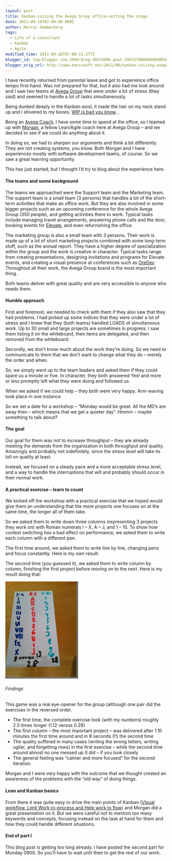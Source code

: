 ```yaml
---
layout: post
title: Kanban-inizing the Avega Group office–setting the stage
date: 2011-09-16T07:00:00.000Z
author: Marcus Hammarberg
tags:
  - Life of a consultant
  - Kanban
  - Agile
modified_time: 2011-09-16T07:00:11.577Z
blogger_id: tag:blogger.com,1999:blog-36533086.post-2993379680989849936
blogger_orig_url: http://www.marcusoft.net/2011/09/kanban-inizing-avega-group.html
---
```


I have recently returned from parental leave and got to experience office tempo first-hand. Was not prepared for that, but it also had me look around and I saw two teams at [Avega Group](http://www.avegagroup.se) that were under a lot of stress (they said) and seemed to handle a lot of tasks simultaneously.

Being dunked deeply in the Kanban-pool, it made the hair on my neck stand up and I shivered to my bones. [WIP is bad you know](http://en.wikipedia.org/wiki/Work_in_process)…

Being an [Avega Coach](http://www.avegagroup.se/sv/Elevate/Vara-Coacher/Coacher1/), I have some time to spend at the office, so I teamed up with [Morgan](http://twitter.com/#!/morgsterious), a fellow Lean/Agile coach here at Avega Group – and we decided to see if we could do anything about it.

In doing so, we had to sharpen our arguments and think a bit differently. They are not creating systems, you know. Both Morgan and I have experiences mostly with software development teams, of course. So we saw a great learning opportunity.

This has just started, but I thought I’d try to blog about the experience here.

#### The teams and some background

The teams we approached were the Support team and the Marketing team. The support team is a small team (3 persons) that handles a lot of the short-term activities that make an office work. But they are also involved in some bigger projects such as an upcoming conference for the whole Avega Group (350 people), and getting activities there to work. Typical tasks include managing travel arrangements, answering phone calls and the door, booking events for [Elevate](http://www.avegagroup.se/Elevate), and even refurnishing the office.

The marketing group is also a small team with 3 persons. Their work is made up of a lot of short marketing projects combined with some long-term stuff, such as the annual report. They have a higher degree of specialization within the group and the work is creative in character. Typical tasks range from creating presentations, designing invitations and programs for Elevate events, and creating a visual presence at conferences such as [OreDev](http://www.oredev.org). Throughout all their work, the Avega Group brand is the most important thing.

Both teams deliver with great quality and are very accessible to anyone who needs them.

#### Humble approach

First and foremost, we needed to check with them if they also saw that they had problems. I had picked up some indices that they were under a lot of stress and I knew that they (both teams) handled LOADS of simultaneous work. Up to 30 small and large projects are sometimes in progress. I saw them listing it on the whiteboard, then items are delegated, and then removed from the whiteboard.

Secondly, we don’t know much about the work they’re doing. So we need to communicate to them that we don’t want to change what they do – merely the order and when.

So, we simply went up to the team leaders and asked them if they could spare us a minute or five. In character, they both answered Yes! and more or less promptly left what they were doing and followed us.

When we asked if we could help – they both were very happy. Arm-waving took place in one instance 

So we set a date for a workshop – “Monday would be great. All the MD’s are away then – which means that we get a quieter day”. Hmmm – maybe something to talk about?

#### The goal

Our goal for them was not to increase throughput – they are already meeting the demands from the organization in both throughput and quality. Amazingly and probably not indefinitely, since the stress level will take its toll on quality at least.

Instead, we focused on a steady pace and a more acceptable stress level, and a way to handle the interruptions that will and probably should occur in their normal work.

#### A practical exercise – learn to count

We kicked off the workshop with a practical exercise that we hoped would give them an understanding that the more projects one focuses on at the same time, the longer all of them take.

So we asked them to write down three columns (representing 3 projects they work on) with Roman numerals I – X, A – J, and 1 – 10. To show how context switching has a bad effect on performance, we asked them to write each column with a different pen.

The first time around, we asked them to write line by line, changing pens and focus constantly. Here is my own result:

The second time (you guessed it), we asked them to write column by column, finishing the first project before moving on to the next. Here is my result doing that:

![IMG_1337](/img/IMG_1337_thumb.jpg)

###### Findings

This game was a real eye-opener for the group (although one pair did the exercises in the reversed order.

- The first time, the complete exercise took (with my numbers) roughly 2.5 times longer (1.12 versus 0.28)
- The first column – the most important project – was delivered after 1.10 minutes the first time around and in 8 seconds (!!) the second time
- The quality suffered in many cases (writing the wrong letters, writing uglier, and forgetting rows) in the first exercise – while the second time around almost no one messed up (I did – if you look closely 
- The general feeling was “calmer and more focused” for the second iteration.

Morgan and I were very happy with the outcome that we thought created an awareness of the problems with the “old way” of doing things.

#### Lean and Kanban basics

From there it was quite easy to drive the main points of Kanban ([Visual workflow, Limit Work-in-process and Help work to flow](http://www.kanban101.com)) and Morgan did a great presentation on it. But we were careful not to mention too many keywords and concepts, focusing instead on the task at hand for them and how they could handle different situations.

#### End of part I

This blog post is getting too long already. I have posted the second part for Monday 0900. So you’ll have to wait until then to get the rest of our work.
